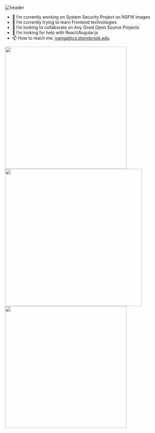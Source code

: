 ![header](https://capsule-render.vercel.app/api?type=waving&color=gradient&height=400&section=header&text=%F0%9F%91%8BHey%20there!%20I'm%20%20Jagadeesh&fontSize=57&reversal=true&&animation=fadeIn&descSize=26&descAlignY=62&section=header)

- 🔭 I’m currently working on System Security Project on NSFW images
- 🌱 I’m currently trying to learn Frontend technologies
- 👯 I’m looking to collaborate on Any Good Open Source Projects
- 🤔 I’m looking for help with React/Angular.js
- 📫 How to reach me: jvanga@cs.stonybrook.edu

<p float="left">
<img src="https://stats.quine.sh/jagadeesh-r1/github?theme=dark" width="400" />  
<img src="https://stats.quine.sh/jagadeesh-r1/topics-over-time?theme=dark" width="450" />
<img src="https://stats.quine.sh/jagadeesh-r1/languages-over-time?theme=dark" width="400" />
</p>




<!--
**jagadeesh-r1/jagadeesh-r1** is a ✨ _special_ ✨ repository because its `README.md` (this file) appears on your GitHub profile.

Here are some ideas to get you started:


-->
